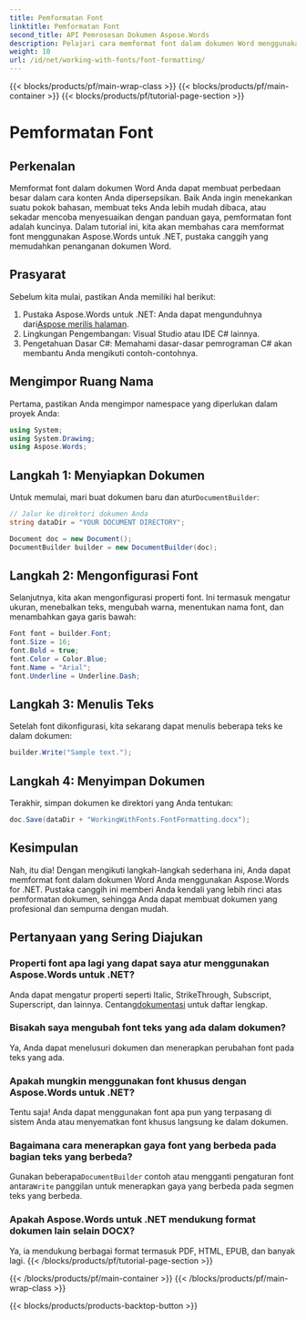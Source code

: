 ```yaml
---
title: Pemformatan Font
linktitle: Pemformatan Font
second_title: API Pemrosesan Dokumen Aspose.Words
description: Pelajari cara memformat font dalam dokumen Word menggunakan Aspose.Words untuk .NET dengan panduan langkah demi langkah yang terperinci.
weight: 10
url: /id/net/working-with-fonts/font-formatting/
---
```


{{< blocks/products/pf/main-wrap-class >}}
{{< blocks/products/pf/main-container >}}
{{< blocks/products/pf/tutorial-page-section >}}

# Pemformatan Font

## Perkenalan

Memformat font dalam dokumen Word Anda dapat membuat perbedaan besar dalam cara konten Anda dipersepsikan. Baik Anda ingin menekankan suatu pokok bahasan, membuat teks Anda lebih mudah dibaca, atau sekadar mencoba menyesuaikan dengan panduan gaya, pemformatan font adalah kuncinya. Dalam tutorial ini, kita akan membahas cara memformat font menggunakan Aspose.Words untuk .NET, pustaka canggih yang memudahkan penanganan dokumen Word.

## Prasyarat

Sebelum kita mulai, pastikan Anda memiliki hal berikut:

1.  Pustaka Aspose.Words untuk .NET: Anda dapat mengunduhnya dari[Aspose merilis halaman](https://releases.aspose.com/words/net/).
2. Lingkungan Pengembangan: Visual Studio atau IDE C# lainnya.
3. Pengetahuan Dasar C#: Memahami dasar-dasar pemrograman C# akan membantu Anda mengikuti contoh-contohnya.

## Mengimpor Ruang Nama

Pertama, pastikan Anda mengimpor namespace yang diperlukan dalam proyek Anda:

```csharp
using System;
using System.Drawing;
using Aspose.Words;
```

## Langkah 1: Menyiapkan Dokumen

 Untuk memulai, mari buat dokumen baru dan atur`DocumentBuilder`:

```csharp
// Jalur ke direktori dokumen Anda
string dataDir = "YOUR DOCUMENT DIRECTORY";

Document doc = new Document();
DocumentBuilder builder = new DocumentBuilder(doc);
```

## Langkah 2: Mengonfigurasi Font

Selanjutnya, kita akan mengonfigurasi properti font. Ini termasuk mengatur ukuran, menebalkan teks, mengubah warna, menentukan nama font, dan menambahkan gaya garis bawah:

```csharp
Font font = builder.Font;
font.Size = 16;
font.Bold = true;
font.Color = Color.Blue;
font.Name = "Arial";
font.Underline = Underline.Dash;
```

## Langkah 3: Menulis Teks

Setelah font dikonfigurasi, kita sekarang dapat menulis beberapa teks ke dalam dokumen:

```csharp
builder.Write("Sample text.");
```

## Langkah 4: Menyimpan Dokumen

Terakhir, simpan dokumen ke direktori yang Anda tentukan:

```csharp
doc.Save(dataDir + "WorkingWithFonts.FontFormatting.docx");
```

## Kesimpulan

Nah, itu dia! Dengan mengikuti langkah-langkah sederhana ini, Anda dapat memformat font dalam dokumen Word Anda menggunakan Aspose.Words for .NET. Pustaka canggih ini memberi Anda kendali yang lebih rinci atas pemformatan dokumen, sehingga Anda dapat membuat dokumen yang profesional dan sempurna dengan mudah.

## Pertanyaan yang Sering Diajukan

### Properti font apa lagi yang dapat saya atur menggunakan Aspose.Words untuk .NET?
 Anda dapat mengatur properti seperti Italic, StrikeThrough, Subscript, Superscript, dan lainnya. Centang[dokumentasi](https://reference.aspose.com/words/net/) untuk daftar lengkap.

### Bisakah saya mengubah font teks yang ada dalam dokumen?
Ya, Anda dapat menelusuri dokumen dan menerapkan perubahan font pada teks yang ada. 

### Apakah mungkin menggunakan font khusus dengan Aspose.Words untuk .NET?
Tentu saja! Anda dapat menggunakan font apa pun yang terpasang di sistem Anda atau menyematkan font khusus langsung ke dalam dokumen.

### Bagaimana cara menerapkan gaya font yang berbeda pada bagian teks yang berbeda?
 Gunakan beberapa`DocumentBuilder` contoh atau mengganti pengaturan font antara`Write` panggilan untuk menerapkan gaya yang berbeda pada segmen teks yang berbeda.

### Apakah Aspose.Words untuk .NET mendukung format dokumen lain selain DOCX?
Ya, ia mendukung berbagai format termasuk PDF, HTML, EPUB, dan banyak lagi. 
{{< /blocks/products/pf/tutorial-page-section >}}

{{< /blocks/products/pf/main-container >}}
{{< /blocks/products/pf/main-wrap-class >}}

{{< blocks/products/products-backtop-button >}}
